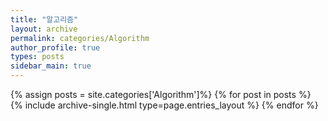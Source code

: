 ```yaml
---
title: "알고리즘"
layout: archive
permalink: categories/Algorithm
author_profile: true
types: posts
sidebar_main: true
---
```


{% assign posts = site.categories['Algorithm']%}
{% for post in posts %}
  {% include archive-single.html type=page.entries_layout %}
{% endfor %}